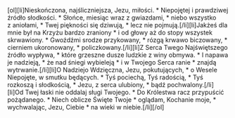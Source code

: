 [ol][li]Nieskończona, najśliczniejsza, Jezu, miłości. * Niepojętej i prawdziwej źródło słodkości. * Słońce, miesiąc wraz z gwiazdami, * niebo wszystko z aniołami, * Twej piękności się dziwują, * lecz nie pojmują.[/li][li]Jakżeś dla mnie był na Krzyżu bardzo zraniony * i od głowy aż do stopy wszystek skrwawiony. * Gwoźdźmi srodze przykowany, * rózgą krwawo biczowany, * cierniem ukoronowany, * policzkowany.[/li][li]Z Serca Twego Najświętszego źródło wypływa, * które grzeszne dusze ludzkie z winy obmywa. * I napawa je nadzieją, * że nad śniegi wybieleją * i w Twojego Serca ranie * znajdą wytrwanie.[/li][li]O Nadziejo Wdzięczna, Jezu, pokutujących, * o Wesele Niepojęte, w smutku będących. * Tyś pociechą, Tyś radością, * Tyś rozkoszą i słodkością, * Jezu, z serca ulubiony, * bądź pochwalony.[/li][li]Od Twej łaski nie oddalaj sługi Twojego. * Do Królestwa racz przypuścić pożądanego. * Niech oblicze Święte Twoje * oglądam, Kochanie moje, * wychwalając, Jezu, Ciebie * na wieki w niebie.[/li][/ol]